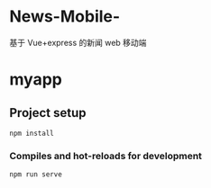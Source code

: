 # News-Mobile-

基于 Vue+express 的新闻 web 移动端

# myapp

## Project setup

```
npm install
```

### Compiles and hot-reloads for development

```
npm run serve
```

###

